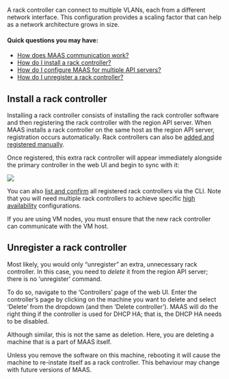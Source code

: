 <!-- deb-2-7-cli
||2.7|2.8|2.9|
|-----:|:-----:|:-----:|:-----:|
|Snap|[CLI](rack-controllers-snap-2-7-cli/3054) ~ [UI](rack-controllers-snap-2-7-ui/3055)|[CLI](rack-controllers-snap-2-8-cli/3056) ~ [UI](rack-controllers-snap-2-8-ui/3057)|[CLI](rack-controllers-snap-2-9-cli/3058) ~ [UI](rack-controllers-snap-2-9-ui/3059)|
|Packages|**CLI** ~ [UI](rack-controllers-deb-2-7-ui/3061)|[CLI](rack-controllers-deb-2-8-cli/3062) ~ [UI](rack-controllers-deb-2-8-ui/3063)|[CLI](rack-controllers-deb-2-9-cli/3064) ~ [UI](rack-controllers-deb-2-9-ui/3065)|
 deb-2-7-cli -->

<!-- deb-2-7-ui
||2.7|2.8|2.9|
|-----:|:-----:|:-----:|:-----:|
|Snap|[CLI](rack-controllers-snap-2-7-cli/3054) ~ [UI](rack-controllers-snap-2-7-ui/3055)|[CLI](rack-controllers-snap-2-8-cli/3056) ~ [UI](rack-controllers-snap-2-8-ui/3057)|[CLI](rack-controllers-snap-2-9-cli/3058) ~ [UI](rack-controllers-snap-2-9-ui/3059)|
|Packages|[CLI](rack-controllers-deb-2-7-cli/3060) ~ |**UI**|[CLI](rack-controllers-deb-2-8-cli/3062) ~ [UI](rack-controllers-deb-2-8-ui/3063)|[CLI](rack-controllers-deb-2-9-cli/3064) ~ [UI](rack-controllers-deb-2-9-ui/3065)|
 deb-2-7-ui -->

<!-- deb-2-8-cli
||2.7|2.8|2.9|
|-----:|:-----:|:-----:|:-----:|
|Snap|[CLI](rack-controllers-snap-2-7-cli/3054) ~ [UI](rack-controllers-snap-2-7-ui/3055)|[CLI](rack-controllers-snap-2-8-cli/3056) ~ [UI](rack-controllers-snap-2-8-ui/3057)|[CLI](rack-controllers-snap-2-9-cli/3058) ~ [UI](rack-controllers-snap-2-9-ui/3059)|
|Packages|[CLI](rack-controllers-deb-2-7-cli/3060) ~ [UI](rack-controllers-deb-2-7-ui/3061)||**CLI** ~ [UI](rack-controllers-deb-2-8-ui/3063)|[CLI](rack-controllers-deb-2-9-cli/3064) ~ [UI](rack-controllers-deb-2-9-ui/3065)|
 deb-2-8-cli -->

<!-- deb-2-8-ui
||2.7|2.8|2.9|
|-----:|:-----:|:-----:|:-----:|
|Snap|[CLI](rack-controllers-snap-2-7-cli/3054) ~ [UI](rack-controllers-snap-2-7-ui/3055)|[CLI](rack-controllers-snap-2-8-cli/3056) ~ [UI](rack-controllers-snap-2-8-ui/3057)|[CLI](rack-controllers-snap-2-9-cli/3058) ~ [UI](rack-controllers-snap-2-9-ui/3059)|
|Packages|[CLI](rack-controllers-deb-2-7-cli/3060) ~ [UI](rack-controllers-deb-2-7-ui/3061)|[CLI](rack-controllers-deb-2-8-cli/3062) ~ |**UI**|[CLI](rack-controllers-deb-2-9-cli/3064) ~ [UI](rack-controllers-deb-2-9-ui/3065)|
 deb-2-8-ui -->

<!-- deb-2-9-cli
||2.7|2.8|2.9|
|-----:|:-----:|:-----:|:-----:|
|Snap|[CLI](rack-controllers-snap-2-7-cli/3054) ~ [UI](rack-controllers-snap-2-7-ui/3055)|[CLI](rack-controllers-snap-2-8-cli/3056) ~ [UI](rack-controllers-snap-2-8-ui/3057)|[CLI](rack-controllers-snap-2-9-cli/3058) ~ [UI](rack-controllers-snap-2-9-ui/3059)|
|Packages|[CLI](rack-controllers-deb-2-7-cli/3060) ~ [UI](rack-controllers-deb-2-7-ui/3061)|[CLI](rack-controllers-deb-2-8-cli/3062) ~ [UI](rack-controllers-deb-2-8-ui/3063)||**CLI** ~ [UI](rack-controllers-deb-2-9-ui/3065)|
 deb-2-9-cli -->

<!-- deb-2-9-ui
||2.7|2.8|2.9|
|-----:|:-----:|:-----:|:-----:|
|Snap|[CLI](rack-controllers-snap-2-7-cli/3054) ~ [UI](rack-controllers-snap-2-7-ui/3055)|[CLI](rack-controllers-snap-2-8-cli/3056) ~ [UI](rack-controllers-snap-2-8-ui/3057)|[CLI](rack-controllers-snap-2-9-cli/3058) ~ [UI](rack-controllers-snap-2-9-ui/3059)|
|Packages|[CLI](rack-controllers-deb-2-7-cli/3060) ~ [UI](rack-controllers-deb-2-7-ui/3061)|[CLI](rack-controllers-deb-2-8-cli/3062) ~ [UI](rack-controllers-deb-2-8-ui/3063)|[CLI](rack-controllers-deb-2-9-cli/3064) ~ |**UI**|
 deb-2-9-ui -->

<!-- snap-2-7-cli
||2.7|2.8|2.9|
|-----:|:-----:|:-----:|:-----:|
|Snap|**CLI** ~ [UI](rack-controllers-snap-2-7-ui/3055)|[CLI](rack-controllers-snap-2-8-cli/3056) ~ [UI](rack-controllers-snap-2-8-ui/3057)|[CLI](rack-controllers-snap-2-9-cli/3058) ~ [UI](rack-controllers-snap-2-9-ui/3059)|
|Packages|[CLI](rack-controllers-deb-2-7-cli/3060) ~ [UI](rack-controllers-deb-2-7-ui/3061)|[CLI](rack-controllers-deb-2-8-cli/3062) ~ [UI](rack-controllers-deb-2-8-ui/3063)|[CLI](rack-controllers-deb-2-9-cli/3064) ~ [UI](rack-controllers-deb-2-9-ui/3065)|
 snap-2-7-cli -->

<!-- snap-2-7-ui
||2.7|2.8|2.9|
|-----:|:-----:|:-----:|:-----:|
|Snap|[CLI](rack-controllers-snap-2-7-cli/3054) ~ |**UI**|[CLI](rack-controllers-snap-2-8-cli/3056) ~ [UI](rack-controllers-snap-2-8-ui/3057)|[CLI](rack-controllers-snap-2-9-cli/3058) ~ [UI](rack-controllers-snap-2-9-ui/3059)|
|Packages|[CLI](rack-controllers-deb-2-7-cli/3060) ~ [UI](rack-controllers-deb-2-7-ui/3061)|[CLI](rack-controllers-deb-2-8-cli/3062) ~ [UI](rack-controllers-deb-2-8-ui/3063)|[CLI](rack-controllers-deb-2-9-cli/3064) ~ [UI](rack-controllers-deb-2-9-ui/3065)|
 snap-2-7-ui -->

<!-- snap-2-8-cli
||2.7|2.8|2.9|
|-----:|:-----:|:-----:|:-----:|
|Snap|[CLI](rack-controllers-snap-2-7-cli/3054) ~ [UI](rack-controllers-snap-2-7-ui/3055)||**CLI** ~ [UI](rack-controllers-snap-2-8-ui/3057)|[CLI](rack-controllers-snap-2-9-cli/3058) ~ [UI](rack-controllers-snap-2-9-ui/3059)|
|Packages|[CLI](rack-controllers-deb-2-7-cli/3060) ~ [UI](rack-controllers-deb-2-7-ui/3061)|[CLI](rack-controllers-deb-2-8-cli/3062) ~ [UI](rack-controllers-deb-2-8-ui/3063)|[CLI](rack-controllers-deb-2-9-cli/3064) ~ [UI](rack-controllers-deb-2-9-ui/3065)|
 snap-2-8-cli -->

<!-- snap-2-8-ui
||2.7|2.8|2.9|
|-----:|:-----:|:-----:|:-----:|
|Snap|[CLI](rack-controllers-snap-2-7-cli/3054) ~ [UI](rack-controllers-snap-2-7-ui/3055)|[CLI](rack-controllers-snap-2-8-cli/3056) ~ |**UI**|[CLI](rack-controllers-snap-2-9-cli/3058) ~ [UI](rack-controllers-snap-2-9-ui/3059)|
|Packages|[CLI](rack-controllers-deb-2-7-cli/3060) ~ [UI](rack-controllers-deb-2-7-ui/3061)|[CLI](rack-controllers-deb-2-8-cli/3062) ~ [UI](rack-controllers-deb-2-8-ui/3063)|[CLI](rack-controllers-deb-2-9-cli/3064) ~ [UI](rack-controllers-deb-2-9-ui/3065)|
 snap-2-8-ui -->

<!-- snap-2-9-cli
||2.7|2.8|2.9|
|-----:|:-----:|:-----:|:-----:|
|Snap|[CLI](rack-controllers-snap-2-7-cli/3054) ~ [UI](rack-controllers-snap-2-7-ui/3055)|[CLI](rack-controllers-snap-2-8-cli/3056) ~ [UI](rack-controllers-snap-2-8-ui/3057)||**CLI** ~ [UI](rack-controllers-snap-2-9-ui/3059)|
|Packages|[CLI](rack-controllers-deb-2-7-cli/3060) ~ [UI](rack-controllers-deb-2-7-ui/3061)|[CLI](rack-controllers-deb-2-8-cli/3062) ~ [UI](rack-controllers-deb-2-8-ui/3063)|[CLI](rack-controllers-deb-2-9-cli/3064) ~ [UI](rack-controllers-deb-2-9-ui/3065)|
 snap-2-9-cli -->

<!-- snap-2-9-ui
||2.7|2.8|2.9|
|-----:|:-----:|:-----:|:-----:|
|Snap|[CLI](rack-controllers-snap-2-7-cli/3054) ~ [UI](rack-controllers-snap-2-7-ui/3055)|[CLI](rack-controllers-snap-2-8-cli/3056) ~ [UI](rack-controllers-snap-2-8-ui/3057)|[CLI](rack-controllers-snap-2-9-cli/3058) ~ |**UI**|
|Packages|[CLI](rack-controllers-deb-2-7-cli/3060) ~ [UI](rack-controllers-deb-2-7-ui/3061)|[CLI](rack-controllers-deb-2-8-cli/3062) ~ [UI](rack-controllers-deb-2-8-ui/3063)|[CLI](rack-controllers-deb-2-9-cli/3064) ~ [UI](rack-controllers-deb-2-9-ui/3065)|
 snap-2-9-ui -->

A rack controller can connect to multiple VLANs, each from a different network interface. This configuration provides a scaling factor that can help as a network architecture grows in size.

#### Quick questions you may have:

* [How does MAAS communication work?](/t/maas-communication/783)
* [How do I install a rack controller?](/t/rack-controllers/771#heading--install-a-rack-controller)
* [How do I configure MAAS for multiple API servers?](/t/high-availability/804#heading--multiple-region-endpoints)
* [How do I unregister a rack controller?](/t/rack-controllers/771#heading--unregister-a-rack-controller)

<h2 id="heading--install-a-rack-controller">Install a rack controller</h2>

Installing a rack controller consists of installing the rack controller software and then registering the rack controller with the region API server.  When MAAS installs a rack controller on the same host as the region API server, registration occurs automatically.  Rack controllers can also be [added and registered manually](/t/cli-advanced-tasks/793#heading--install-a-rack-controller).

Once registered, this extra rack controller will appear immediately alongside the primary controller in the web UI and begin to sync with it:

<a href="https://discourse.maas.io/uploads/default/original/1X/0a5f1d374a3e53235a83eb157163be49016e63b5.png" target = "_blank"><img src="https://discourse.maas.io/uploads/default/original/1X/0a5f1d374a3e53235a83eb157163be49016e63b5.png"></a> 

You can also [list and confirm](/t/cli-advanced-tasks/793#heading--list-rack-controllers) all registered rack controllers via the CLI.  Note that you will need multiple rack controllers to achieve specific [high availability](/t/high-availability/804) configurations.

<div class="p-notification">
<p class="p-notification__response">If you are using VM nodes, you must ensure that the new rack controller can communicate with the VM host.</p>
</div>

<h2 id="heading--unregister-a-rack-controller">Unregister a rack controller</h2>

Most likely, you would only “unregister” an extra, unnecessary rack controller.  In this case, you need to <em>delete</em> it from the region API server; there is no ‘unregister’ command.

To do so, navigate to the ‘Controllers’ page of the web UI. Enter the controller’s page by clicking on the machine you want to delete and select ‘Delete’ from the dropdown (and then ‘Delete controller’). MAAS will do the right thing if the controller is used for DHCP HA; that is, the DHCP HA needs to be disabled.

Although similar, this is not the same as deletion. Here, you are deleting a machine that is a part of MAAS itself.

<div class="p-notification">
<p class="p-notification__response">Unless you remove the software on this machine, rebooting it will cause the machine to re-instate itself as a rack controller. This behaviour may change with future versions of MAAS.</p>
</div>